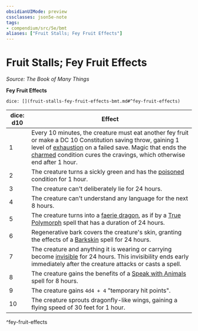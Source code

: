 ```yaml
---
obsidianUIMode: preview
cssclasses: json5e-note
tags:
- compendium/src/5e/bmt
aliases: ["Fruit Stalls; Fey Fruit Effects"]
---
```

# Fruit Stalls; Fey Fruit Effects
*Source: The Book of Many Things* 

**Fey Fruit Effects**

`dice: [](fruit-stalls-fey-fruit-effects-bmt.md#^fey-fruit-effects)`

| dice: d10 | Effect |
|-----------|--------|
| 1 | Every 10 minutes, the creature must eat another fey fruit or make a DC 10 Constitution saving throw, gaining 1 level of [exhaustion](5E2014官方资源/规则/conditions.md#exhaustion) on a failed save. Magic that ends the [charmed](5E2014官方资源/规则/conditions.md#charmed) condition cures the cravings, which otherwise end after 1 hour. |
| 2 | The creature turns a sickly green and has the [poisoned](5E2014官方资源/规则/conditions.md#poisoned) condition for 1 hour. |
| 3 | The creature can't deliberately lie for 24 hours. |
| 4 | The creature can't understand any language for the next 8 hours. |
| 5 | The creature turns into a [faerie dragon](5E2014官方资源/bestiary/dragon/faerie-dragon-violet.md), as if by a [True Polymorph](5E2014官方资源/spells/true-polymorph.md) spell that has a duration of 24 hours. |
| 6 | Regenerative bark covers the creature's skin, granting the effects of a [Barkskin](5E2014官方资源/spells/barkskin.md) spell for 24 hours. |
| 7 | The creature and anything it is wearing or carrying become [invisible](5E2014官方资源/规则/conditions.md#invisible) for 24 hours. This invisibility ends early immediately after the creature attacks or casts a spell. |
| 8 | The creature gains the benefits of a [Speak with Animals](5E2014官方资源/spells/speak-with-animals.md) spell for 8 hours. |
| 9 | The creature gains `4d4 + 4` "temporary hit points". |
| 10 | The creature sprouts dragonfly-like wings, gaining a flying speed of 30 feet for 1 hour. |
^fey-fruit-effects
